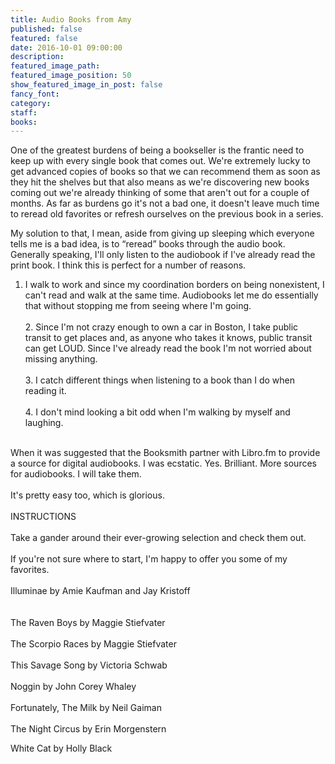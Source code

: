 ```yaml
---
title: Audio Books from Amy
published: false
featured: false
date: 2016-10-01 09:00:00
description:
featured_image_path:
featured_image_position: 50
show_featured_image_in_post: false
fancy_font:
category:
staff:
books:
---
```



One of the greatest burdens of being a bookseller is the frantic need to keep up with every single book that comes out. We're extremely lucky to get advanced copies of books so that we can recommend them as soon as they hit the shelves but that also means as we're discovering new books coming out we're already thinking of some that aren't out for a couple of months. As far as burdens go it's not a bad one, it doesn't leave much time to reread old favorites or refresh ourselves on the previous book in a series.

My solution to that, I mean, aside from giving up sleeping which everyone tells me is a bad idea, is to “reread” books through the audio book. Generally speaking, I'll only listen to the audiobook if I've already read the print book. I think this is perfect for a number of reasons.
<br>

1. I walk to work and since my coordination borders on being nonexistent, I can't read and walk at the same time. Audiobooks let me do essentially that without stopping me from seeing where I'm going.
   <br>
   <br>2. Since I'm not crazy enough to own a car in Boston, I take public transit to get places and, as anyone who takes it knows, public transit can get LOUD. Since I've already read the book I'm not worried about missing anything.
   <br>
   <br>3. I catch different things when listening to a book than I do when reading it.
   <br>
   <br>4. I don't mind looking a bit odd when I'm walking by myself and laughing.


<br>When it was suggested that the Booksmith partner with Libro.fm to provide a source for digital audiobooks. I was ecstatic. Yes. Brilliant. More sources for audiobooks. I will take them.
<br>
<br>It's pretty easy too, which is glorious.
<br>
<br>INSTRUCTIONS
<br>
<br>Take a gander around their ever-growing selection and check them out.
<br>
<br>If you're not sure where to start, I'm happy to offer you some of my favorites.
<br>
<br>Illuminae by Amie Kaufman and Jay Kristoff
<br>
<br>
<br>The Raven Boys by Maggie Stiefvater
<br>
<br>The Scorpio Races by Maggie Stiefvater
<br>
<br>This Savage Song by Victoria Schwab
<br>
<br>Noggin by John Corey Whaley
<br>
<br>Fortunately, The Milk by Neil Gaiman
<br>
<br>The Night Circus by Erin Morgenstern

White Cat by Holly Black